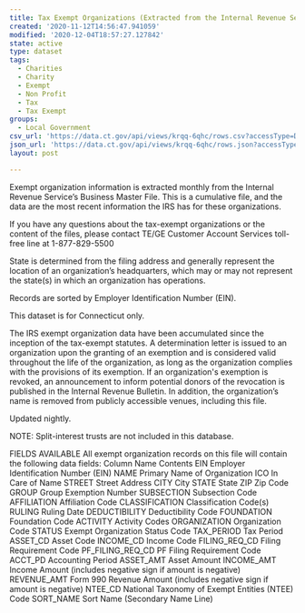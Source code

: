 ```yaml
---
title: Tax Exempt Organizations (Extracted from the Internal Revenue Service)
created: '2020-11-12T14:56:47.941059'
modified: '2020-12-04T18:57:27.127842'
state: active
type: dataset
tags:
  - Charities
  - Charity
  - Exempt
  - Non Profit
  - Tax
  - Tax Exempt
groups:
  - Local Government
csv_url: 'https://data.ct.gov/api/views/krqq-6qhc/rows.csv?accessType=DOWNLOAD'
json_url: 'https://data.ct.gov/api/views/krqq-6qhc/rows.json?accessType=DOWNLOAD'
layout: post

---
```

Exempt organization information is extracted monthly from the Internal Revenue Service’s Business Master File. This is a cumulative file, and the data are the most recent information the IRS has for these organizations.

If you have any questions about the tax-exempt organizations or the content of the files, please contact TE/GE Customer Account Services toll-free line at 1-877-829-5500

State is determined from the filing address and generally represent the location of an organization’s headquarters, which may or may not represent the state(s) in which an organization has operations.

Records are sorted by Employer Identification Number (EIN). 

This dataset is for Connecticut only.

The IRS exempt organization data have been accumulated since the inception of the tax-exempt statutes. A determination letter is issued to an organization upon the granting of an exemption and is considered valid throughout the life of the organization, as long as the organization complies with the provisions of its exemption. If an organization's exemption is revoked, an announcement to inform potential donors of the revocation is published in the Internal Revenue Bulletin. In addition, the organization’s name is removed from publicly accessible venues, including this file. 

Updated nightly. 

NOTE: Split-interest trusts are not included in this database.

FIELDS AVAILABLE
All exempt organization records on this file will contain the following data fields:
Column Name Contents
EIN Employer Identification Number (EIN)
NAME Primary Name of Organization
ICO In Care of Name
STREET Street Address
CITY City
STATE State
ZIP Zip Code 
GROUP Group Exemption Number
SUBSECTION Subsection Code
AFFILIATION Affiliation Code
CLASSIFICATION Classification Code(s)
RULING Ruling Date
DEDUCTIBILITY Deductibility Code
FOUNDATION Foundation Code
ACTIVITY Activity Codes
ORGANIZATION Organization Code
STATUS Exempt Organization Status Code
TAX_PERIOD Tax Period
ASSET_CD Asset Code
INCOME_CD Income Code
FILING_REQ_CD Filing Requirement Code
PF_FILING_REQ_CD PF Filing Requirement Code
ACCT_PD Accounting Period
ASSET_AMT Asset Amount
INCOME_AMT Income Amount (includes negative sign if amount is negative)
REVENUE_AMT Form 990 Revenue Amount (includes negative sign if amount is negative)
NTEE_CD National Taxonomy of Exempt Entities (NTEE) Code
SORT_NAME Sort Name (Secondary Name Line)
